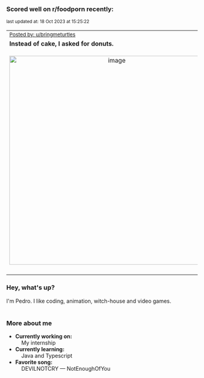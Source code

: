### Scored well on r/foodporn recently:

<p align="left"><sub>last updated at: 18 Oct 2023 at 15:25:22</sub></p>

|   |
| --- |
| <sub>[Posted by: u/bringmeturtles][source]</sub> |
| **Instead of cake, I asked for donuts.** | 
|<p align="center"> <img alt="image" src="https://i.redd.it/9ohdz3vgklub1.png" width="550" /> </p>|
|   |

### Hey, what's up?

I'm Pedro. I like coding, animation, witch-house and video games.<br><br>

### More about me
- **Currently working on:**  
&nbsp;&nbsp;&nbsp;&nbsp;My internship
- **Currently learning:**  
&nbsp;&nbsp;&nbsp;&nbsp;Java and Typescript
- **Favorite song:**  
&nbsp;&nbsp;&nbsp;&nbsp;DEVILNOTCRY — NotEnoughOfYou<br><br>

  



  
  
  
[linkedin]: https://linkedin.com/in/pedro-h-r-gomes-8a487b14a/
[gmail]: mailto:pilique11@gmail.com
[source]: https://reddit.com/r/FoodPorn/comments/179b4f9/instead_of_cake_i_asked_for_donuts/
[redditAPI]: https://www.reddit.com/dev/api/